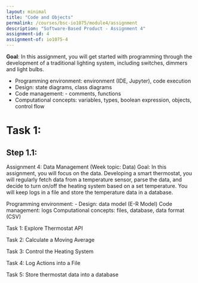 ```yaml
---
layout: minimal
title: "Code and Objects"
permalink: /courses/bsc-io1075/module4/assignment
description: "Software-Based Product - Assignment 4"
assignment-id: 4
assignment-of: io1075-4
---
```


**Goal**:  In this assignment, you will get started with programming through the development of a traditional lighting system, including switches, dimmers and light bulbs. 
      
* Programming environment: environment (IDE, Jupyter), code execution
* Design: state diagrams, class diagrams
* Code management: - comments, functions
* Computational concepts: variables, types, boolean expression, objects, control flow

# Task 1:

## Step 1.1:


Assignment 4: Data Management (Week topic: Data)
Goal: In this assignment, you will focus on the data. Developing a smart thermostat, you will regularly fetch data from a temperature sensor, parse the data, and decide to turn on/off the heating system based on a set temperature. You will keep logs in a file and store the temperature data in a database.

Programming environment: -
Design: data model (E-R Model)
Code management: logs
Computational concepts:  files, database, data format (CSV)

Task 1: Explore Thermostat API

Task 2: Calculate a Moving Average

Task 3: Control the Heating System

Task 4: Log Actions into a File

Task 5: Store thermostat data into a database
